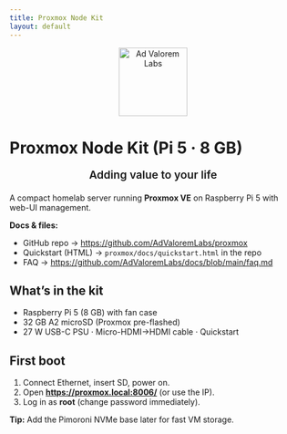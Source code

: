 ```yaml
---
title: Proxmox Node Kit
layout: default
---
```


<p align="center">
  <img src="{{ '/assets/brand-logo-simple.png' | relative_url }}" alt="Ad Valorem Labs" width="120">
</p>

# Proxmox Node Kit (Pi 5 · 8 GB)

<p align="center" style="font-size:1.2rem; font-weight:600; margin-top:.2em;">
  Adding value to your life
</p>

A compact homelab server running **Proxmox VE** on Raspberry Pi 5 with web-UI management.

**Docs & files:**  
- GitHub repo → <https://github.com/AdValoremLabs/proxmox>  
- Quickstart (HTML) → `proxmox/docs/quickstart.html` in the repo  
- FAQ → <https://github.com/AdValoremLabs/docs/blob/main/faq.md>

## What’s in the kit
- Raspberry Pi 5 (8 GB) with fan case  
- 32 GB A2 microSD (Proxmox pre-flashed)  
- 27 W USB-C PSU · Micro-HDMI→HDMI cable · Quickstart

## First boot
1. Connect Ethernet, insert SD, power on.  
2. Open **https://proxmox.local:8006/** (or use the IP).  
3. Log in as **root** (change password immediately).

**Tip:** Add the Pimoroni NVMe base later for fast VM storage.
